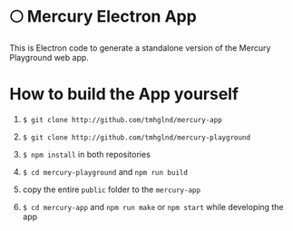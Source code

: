 # 🌕 Mercury Electron App

This is Electron code to generate a standalone version of the Mercury Playground web app.

# How to build the App yourself 

1. `$ git clone http://github.com/tmhglnd/mercury-app`

2. `$ git clone http://github.com/tmhglnd/mercury-playground`

3. `$ npm install` in both repositories

4. `$ cd mercury-playground` and `npm run build`

5. copy the entire `public` folder to the `mercury-app`

6. `$ cd mercury-app` and `npm run make` or `npm start` while developing the app
